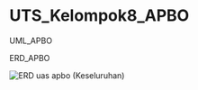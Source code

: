 # UTS_Kelompok8_APBO
UML_APBO





ERD_APBO

![ERD uas apbo (Keseluruhan)](https://github.com/user-attachments/assets/f091889a-903e-4fa2-bf03-f0b39b8f9edb)

